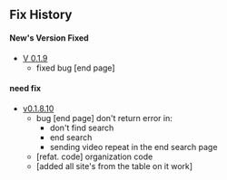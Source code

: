 ## Fix History

#### New's Version Fixed



- <a href='https://pypi.org/project/dreams/0.1.8.10/'>V 0.1.9</a>
  - fixed bug [end page] 


#### need fix


- <a href='https://pypi.org/project/dreams/0.1.8.10/'>v0.1.8.10</a>
  - bug [end page] don't return error in:
    - don't find search 
    - end search
    - sending video repeat in the end search page
  - [refat. code] organization code
  - [added all site's from the table on it work]